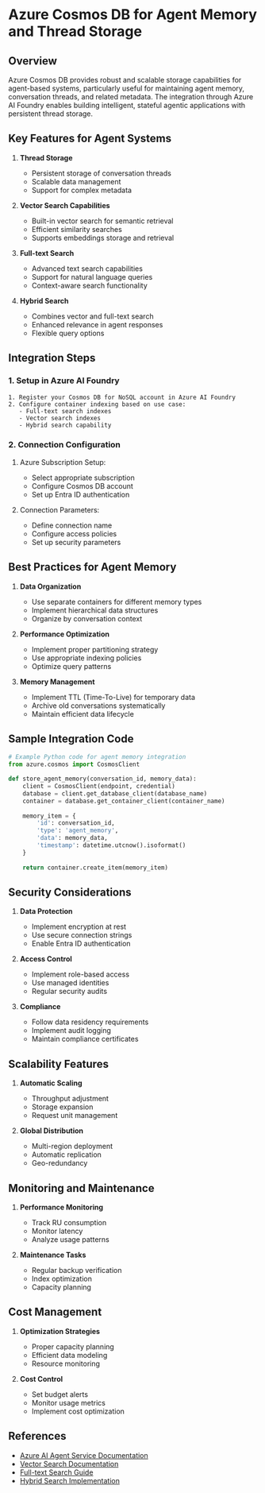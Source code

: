 # Azure Cosmos DB for Agent Memory and Thread Storage

## Overview

Azure Cosmos DB provides robust and scalable storage capabilities for agent-based systems, particularly useful for maintaining agent memory, conversation threads, and related metadata. The integration through Azure AI Foundry enables building intelligent, stateful agentic applications with persistent thread storage.

## Key Features for Agent Systems

1. **Thread Storage**
   - Persistent storage of conversation threads
   - Scalable data management
   - Support for complex metadata 

2. **Vector Search Capabilities**
   - Built-in vector search for semantic retrieval
   - Efficient similarity searches
   - Supports embeddings storage and retrieval

3. **Full-text Search**
   - Advanced text search capabilities
   - Support for natural language queries
   - Context-aware search functionality

4. **Hybrid Search**
   - Combines vector and full-text search
   - Enhanced relevance in agent responses
   - Flexible query options

## Integration Steps

### 1. Setup in Azure AI Foundry

```plaintext
1. Register your Cosmos DB for NoSQL account in Azure AI Foundry
2. Configure container indexing based on use case:
   - Full-text search indexes
   - Vector search indexes
   - Hybrid search capability
```

### 2. Connection Configuration

1. Azure Subscription Setup:
   - Select appropriate subscription
   - Configure Cosmos DB account
   - Set up Entra ID authentication

2. Connection Parameters:
   - Define connection name
   - Configure access policies
   - Set up security parameters

## Best Practices for Agent Memory

1. **Data Organization**
   - Use separate containers for different memory types
   - Implement hierarchical data structures
   - Organize by conversation context

2. **Performance Optimization**
   - Implement proper partitioning strategy
   - Use appropriate indexing policies
   - Optimize query patterns

3. **Memory Management**
   - Implement TTL (Time-To-Live) for temporary data
   - Archive old conversations systematically
   - Maintain efficient data lifecycle

## Sample Integration Code

```python
# Example Python code for agent memory integration
from azure.cosmos import CosmosClient

def store_agent_memory(conversation_id, memory_data):
    client = CosmosClient(endpoint, credential)
    database = client.get_database_client(database_name)
    container = database.get_container_client(container_name)
    
    memory_item = {
        'id': conversation_id,
        'type': 'agent_memory',
        'data': memory_data,
        'timestamp': datetime.utcnow().isoformat()
    }
    
    return container.create_item(memory_item)
```

## Security Considerations

1. **Data Protection**
   - Implement encryption at rest
   - Use secure connection strings
   - Enable Entra ID authentication

2. **Access Control**
   - Implement role-based access
   - Use managed identities
   - Regular security audits

3. **Compliance**
   - Follow data residency requirements
   - Implement audit logging
   - Maintain compliance certificates

## Scalability Features

1. **Automatic Scaling**
   - Throughput adjustment
   - Storage expansion
   - Request unit management

2. **Global Distribution**
   - Multi-region deployment
   - Automatic replication
   - Geo-redundancy

## Monitoring and Maintenance

1. **Performance Monitoring**
   - Track RU consumption
   - Monitor latency
   - Analyze usage patterns

2. **Maintenance Tasks**
   - Regular backup verification
   - Index optimization
   - Capacity planning

## Cost Management

1. **Optimization Strategies**
   - Proper capacity planning
   - Efficient data modeling
   - Resource monitoring

2. **Cost Control**
   - Set budget alerts
   - Monitor usage metrics
   - Implement cost optimization

## References

- [Azure AI Agent Service Documentation](https://learn.microsoft.com/en-us/azure/ai-services/agents/overview)
- [Vector Search Documentation](https://learn.microsoft.com/en-us/azure/cosmos-db/nosql/vector-search)
- [Full-text Search Guide](https://learn.microsoft.com/en-us/azure/cosmos-db/gen-ai/full-text-search)
- [Hybrid Search Implementation](https://learn.microsoft.com/en-us/azure/cosmos-db/gen-ai/hybrid-search)

